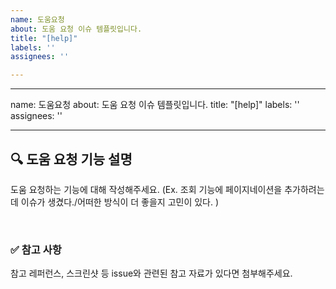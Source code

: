 ```yaml
---
name: 도움요청
about: 도움 요청 이슈 템플릿입니다.
title: "[help]"
labels: ''
assignees: ''

---
```


---
name: 도움요청
about: 도움 요청 이슈 템플릿입니다.
title: "[help]"
labels: ''
assignees: ''

---

## 🔍 도움 요청 기능 설명

도움 요청하는 기능에 대해 작성해주세요.
(Ex. 조회 기능에 페이지네이션을 추가하려는데 이슈가 생겼다./어떠한 방식이 더 좋을지 고민이 있다. )

<br>

### ✅ 참고 사항

참고 레퍼런스, 스크린샷 등 issue와 관련된 참고 자료가 있다면 첨부해주세요.

